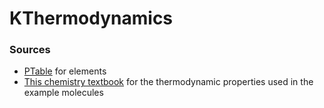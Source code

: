 # KThermodynamics

### Sources
* [PTable](https://ptable.com/#Properties) for elements
* [This chemistry textbook](https://openstax.org/details/books/chemistry-atoms-first-2e) for the thermodynamic properties used in the example molecules